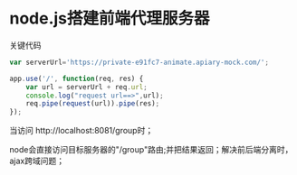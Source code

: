 
# node.js搭建前端代理服务器


关键代码

```javascript
var serverUrl='https://private-e91fc7-animate.apiary-mock.com/';

app.use('/', function(req, res) {
    var url = serverUrl + req.url;
    console.log("request url==>",url);
    req.pipe(request(url)).pipe(res);
});
```
当访问 http://localhost:8081/group时；

node会直接访问目标服务器的"/group"路由;并把结果返回；解决前后端分离时，ajax跨域问题；